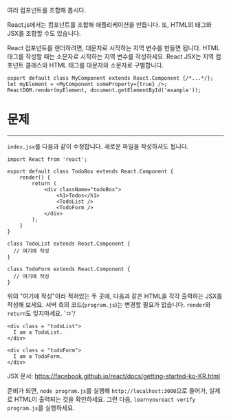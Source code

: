 여러 컴포넌트를 조합해 봅시다.

React.js에서는 컴포넌트를 조합해 애플리케이션을 만듭니다.
또, HTML의 태그와 JSX를 조합할 수도 있습니다.

React 컴포넌트를 렌더하려면, 대문자로 시작하는 지역 변수를 만들면 됩니다.
HTML 태그를 작성할 때는 소문자로 시작하는 지역 변수를 작성하세요.
React JSX는 지역 컴포넌트 클래스와 HTML 태그를 대문자와 소문자로 구별합니다.

```
export default class MyComponent extends React.Component {/*...*/};
let myElement = <MyComponent someProperty={true} />;
ReactDOM.render(myElement, document.getElementById('example'));
```

# 문제
---

`index.jsx`를 다음과 같이 수정합니다.
새로운 파일을 작성하셔도 됩니다.


```
import React from 'react';

export default class TodoBox extends React.Component {
    render() {
        return (
            <div className="todoBox">
                <h1>Todos</h1>
                <TodoList />
                <TodoForm />
            </div>
        );
    }
}

class TodoList extends React.Component {
  // 여기에 작성
}

class TodoForm extends React.Component {
  // 여기에 작성
}
```

위의 "여기에 작성"이라 적혀있는 두 곳에, 다음과 같은 HTML을 각각 출력하는 JSX를
작성해 보세요.
서버 측의 코드(`program.js`)는 변경할 필요가 없습니다.
`render`와 `return`도 잊지마세요. 'ㅁ'/

```
<div class = "todoList">
  I am a TodoList.
</div>

<div class = "todoForm">
  I am a TodoForm.
</div>
```

JSX 문서: https://facebook.github.io/react/docs/getting-started-ko-KR.html

준비가 되면, `node program.js`를 실행해 `http://localhost:3000`으로 들어가, 실제로 HTML이 출력되는 것을 확인하세요.
그런 다음, `learnyoureact verify program.js`를 실행하세요.
